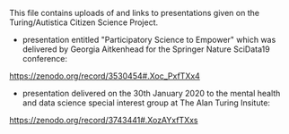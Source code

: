 This file contains uploads of and links to presentations given on the Turing/Autistica Citizen Science Project.

* presentation entitled "Participatory Science to Empower" which was delivered by Georgia Aitkenhead for the Springer Nature SciData19 conference:

https://zenodo.org/record/3530454#.Xoc_PxfTXx4

* presentation delivered on the 30th January 2020 to the mental health and data science special interest group at The Alan Turing Insitute: 

https://zenodo.org/record/3743441#.XozAYxfTXxs
